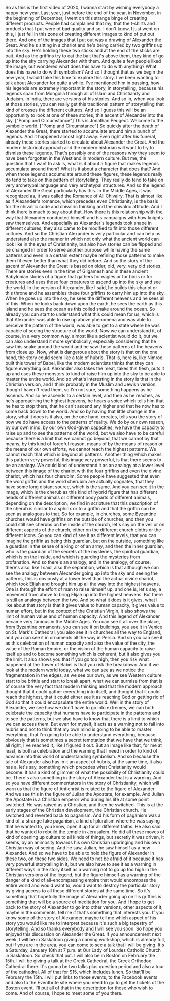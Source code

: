  So as this is the first video of 2020, I wanna start by wishing everybody a happy new year. Last year, just before the end of the year, in November, in the beginning of December, I went on this strange binge of creating different products. People had complained that my, that the t-shirts and products that I put were of bad quality and so, I don't know, I just went on this, I just fell in this zone of creating different images to kind of put out there. And one of the images that I put out was a drawing of Alexander the Great. And he's sitting in a chariot and he's being carried by two griffins up into the sky. He's holding these two sticks and at the end of the sticks are bait. And as the griffins try to eat the bait that's above them, they kind of go up into the sky carrying Alexander with them. And quite a few people liked the image, but wondered what does this have to do with anything? What does this have to do with symbolism? And so I thought that as we begin the new year, I would take this time to explore this story. I've been wanting to talk about Alexander for quite a while. I've mentioned him in passing, how his legends are extremely important in the story, in storytelling, because his legends span from Mongolia through all of Islam and Christianity and Judaism. In India, there are versions of his stories. And so in, when you look at those stories, you can really get this traditional pattern of storytelling that kind of crosses the different cultures. And so I guess this will be an opportunity to look at one of these stories, this ascent of Alexander into the sky. ["Pomp and Circumstance"] This is Jonathan Peugeot. Welcome to the symbolic world. ["Pomp and Circumstance"] So quickly after the death of Alexander the Great, there started to accumulate around him a bunch of legends. And it happened almost right away. Even right after his funeral, already these stories started to circulate about Alexander the Great. And the modern historical approach and the modern historian will want to try to dismiss these legends. That's possibly one of the reasons why they seem to have been forgotten in the West and in modern culture. But me, the question that I want to ask is, what is it about a figure that makes legends accumulate around them? What is it about a character that does that? And when those legends accumulate around these figures, these legends really do tend to take on this pattern of storytelling. They really do tend to take on very archetypal language and very archetypal structures. And so the legend of Alexander the Great particularly has this. In the Middle Ages, it was recognized as, it was called the Romance of All Chivalry. That is almost like as if Alexander's romance, which precedes even Christianity, is the basis for the chivalric code and chivalric thinking and the chivalric attitude. And I think there is much to say about that. How there is this relationship with the way that Alexander conducted himself and his campaigns with how knights saw themselves. And especially as Alexander's legends took shape in different cultures, they also came to be modified to fit into those different cultures. And so the Christian Alexander is very particular and can help us understand also the manner in which not only what the ancient world can look like in the eyes of Christianity, but also how stories can be flipped and be changed in order to serve another purpose while having the same patterns and even in a certain extent maybe refining those patterns to make them fit even better than what they did before. And so the story of the ascent of Alexander the Great is based on older, old, very, very old stories. There are stories even in the time of Gilgamesh and in these ancient Babylonian stories of a figure that gathers for eagles or for birds or for creatures and uses those four creatures to ascend up into the sky and see the world. In the version of Alexander, like I said, he builds this chariot or this throne and he assembles these four griffins to carry him up into the sky. When he goes up into the sky, he sees the different heavens and he sees all of this. When he looks back down upon the earth, he sees the earth as this island and he sees the ocean as this coiled snake around the ocean. So already you can start to understand what this could mean for us, which is that Alexander was able to rise up above phenomena and was able to perceive the pattern of the world, was able to get to a state where he was capable of seeing the structure of the world. Now we can understand it, of course, in a very common way, almost like a scientist would do it, but we can also understand it more symbolically, especially considering that he saw this snake around the world and he saw these patterns of the heavens from close up. Now, what is dangerous about the story is that on the one hand, the story could seem like a tale of hubris. That is, here is, like Nimrod built this tower of Babel, like the modern scientists thinks that they can figure everything out. Alexander also takes the meat, takes this flesh, puts it up and uses these monsters to kind of raise him up into the sky to be able to master the entire world. And so what's interesting in the story is that in the Christian version, and I think probably in the Muslim and Jewish version, though I haven't read them, so I'm not sure, something happens as he ascends. And so he ascends to a certain level, and then as he reaches, as he's approaching the highest heavens, he hears a voice which tells him that he has to stop there, that he can't ascend any higher and that he now has to come back down to the world. And so by having that little change in the story, what it does is it also, on the one hand, creates, tells you the story of how we do have access to the patterns of reality. We do by our own reason, by our own mind, by our own God-given capacities, we have the capacity to raise up and to see the patterns of the world, but we also have to be careful because there is a limit that we cannot go beyond, that we cannot by that means, by this kind of forceful reason, means of by the means of reason or the means of our own efforts, we cannot reach the highest patterns. We cannot reach that which is beyond all patterns. Another thing which makes this pattern very powerful, this image very powerful, is that there seems to be an analogy. We could kind of understand it as an analogy at a lower level between this image of the chariot with the four griffins and even the divine chariot, which has four cherubim. Some people have suggested that even the word griffin and the word cherubim are actually cognates, that they have some long distant source, which is the same. And you can see it in the image, which is the cherub as this kind of hybrid figure that has different heads of different animals or different body parts of different animals, depending on the description, we find in scripture that this description of the cherub is similar to a sphinx or to a griffin and that the griffin can be seen as analogous to that. So for example, in churches, some Byzantine churches would have griffins on the outside of churches, and then you could still see cherubs on the inside of the church, let's say on the veil or on different aspects of the church, either on the different church cloths or the different icons. So you can kind of see it as different levels, that you can imagine the griffin as being this guardian, but on the outside, something like a guardian in the sense of a king or of an army, and then the inner guardian, who is the guardian of the secrets of the mysteries, the spiritual guardian, which is on the inside, and which is guarding the mysteries from profanation. And so there's an analogy, and in the analogy, of course, there's also, like I said, also the separation, which is that although we can see the analogy between Alexander going up into the sky and seeing the patterns, this is obviously at a lower level than the actual divine chariot, which took Elijah and brought him up all the way into the highest heavens. One is through the effort of man to raise himself up, and one is, let's say, a movement from above to bring Elijah up into the highest heavens. But there is still an analogy between the two. And so what it does is it gives, what I like about that story is that it gives value to human capacity, it gives value to human effort, but in the context of the Christian Virgin, it also shows the limit of human value and of human capacity. And this legend of Alexander became very famous in the Middle Ages. You can see it all over the place, from Byzantine ornaments, you can see it on buildings, you see it in Venice on St. Mark's Cathedral, you also see it in churches all the way to England, and you can see it in ornaments all the way in Persia. And so you can see it as this celebration of human capacity and also the value of the city, the value of the Roman Empire, or the vision of the human capacity to raise itself up and to become something which is coherent, but it also gives you the limit. It also shows you that if you go too high, then you risk what happened at the Tower of Babel is that you risk the breakdown. And if we look at the modern world today, what we can see as we notice the fragmentation in the edges, as we see our own, as we see Western culture start to be brittle and start to break apart, what we can surmise from that is of course the very fact that modern thinking and that the modern approach thought that it could gather everything into itself, and thought that it could reach the highest, that it could either see it as reaching God or getting rid of God so that it could encapsulate the entire world. Well in the story of Alexander, we see how we don't have to go into extremes, we can both celebrate the capacity that humans have to participate in the patterns and to see the patterns, but we also have to know that there is a limit to which we can access them. But even for myself, it acts as a warning not to fall into hubris and not to think that my own mind is going to be able to master everything, that I'm going to be able to understand everything, because obviously that is sometimes a secret temptation that we have that we think, all right, I've reached it, like I figured it out. But an image like that, for me at least, is both a celebration and the warning that I need in order to kind of advance into this world of understanding symbolism. And so because the tale of Alexander also has in it an aspect of hubris, at the same time, it also has a, let's say, something which precedes what Christianity would become. It has a kind of glimmer of what the possibility of Christianity could be. There's also something in the story of Alexander that is a warning. And so you have different commentators in the story of Christianity, which will warn us that the figure of Antichrist is related to the figure of Alexander. And we see this in the figure of Julian the Apostate, for example. And Julian the Apostate is a Christian emperor who during his life at some point switched. He was raised as a Christian, and then he switched. This is at the early stages of the Christian development, the Christian church. He switched and reverted back to paganism. And his form of paganism was a kind of, a strange fake paganism, a kind of pluralism where he was saying that he wanted to, you know, open it up for all different faiths. He also said that he wanted to rebuild the temple in Jerusalem. He did all these moves of kind of opening up culture to all kinds of things, but secretly it was driven, it seems, by an animosity towards his own Christian upbringing and his own Christian way of seeing. And he saw, Julian, he saw himself as a new Alexander. And so we have to be able to hold the figure of Alexander in these two, on these two sides. We need to not be afraid of it because it has very powerful storytelling in it, but we also have to see it as a warning in different ways in the story itself as a warning not to go up too high in the Christian versions of the legend, but the figure himself as a warning of the danger of a kind of all-encompassing empire that would encompass the entire world and would want to, would want to destroy the particular story by giving access to all these different stories at the same time. So it's something that hopefully the image of Alexander going up on his griffins is something that will be a source of meditation for you. And I hope to get back to the story of Alexander to go into other versions, other aspects of it, maybe in the comments, tell me if that's something that interests you. If you know some of the story of Alexander, maybe tell me which aspect of his story you would like me to interpret because it's such a big tapestry of storytelling. And so thanks everybody and I will see you soon. So hope you enjoyed this discussion on Alexander the Great. If you announcement next week, I will be in Saskatoon giving a carving workshop, which is already full, but if you are in the area, you can come to see a talk that I will be giving. It's a Saturday, January 18th at 7 p.m. at Our Lady of Lourdes Catholic Church in Saskatoon. So check that out. I will also be in Boston on February the 15th. I will be giving a talk at the Greek Cathedral, the Greek Orthodox Cathedral there. It's gonna be two talks plus question period and also a tour of the cathedral. All of that for $15, which includes lunch. So that'll be February the 15th. I will put links to those events, to the Facebook events and also to the Eventbrite site where you need to go to get the tickets of the Boston event. I'll put all of that in the description for those who wish to come. And of course, I hope to meet some of you there.
